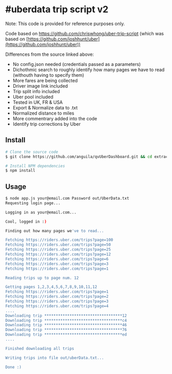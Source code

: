 # #uberdata trip script v2

Note: This code is provided for reference purposes only.  

Code based on https://github.com/chriswhong/uber-trip-script (which was based on [https://github.com/joshhunt/uber](https://github.com/joshhunt/uber))

Differences from the source linked above:
- No config.json needed (credentials passed as a parameters)
- Dichothmic search to roughly identify how many pages we have to read (withouth having to specify them)
- More fares are being collected
- Driver image link included
- Trip split info included
- Uber pool included
- Tested in UK, FR & USA
- Export & Normalize data to .txt
- Normalized distance to miles
- More commentrary added into the code 
- Identify trip corrections by Uber



## Install
```sh
# Clone the source code
$ git clone https://github.com/anguila/qvUberDashboard.git && cd extractor

# Install NPM dependencies
$ npm install
```


## Usage
```sh
$ node app.js your@email.com Password out/UberData.txt
Requesting login page...

Logging in as your@email.com...

Cool, logged in :)

Finding out how many pages we've to read...

Fetching https://riders.uber.com/trips?page=100
Fetching https://riders.uber.com/trips?page=50
Fetching https://riders.uber.com/trips?page=25
Fetching https://riders.uber.com/trips?page=12
Fetching https://riders.uber.com/trips?page=6
Fetching https://riders.uber.com/trips?page=3
Fetching https://riders.uber.com/trips?page=1

Reading trips up to page num. 12

Getting pages 1,2,3,4,5,6,7,8,9,10,11,12
Fetching https://riders.uber.com/trips?page=1
Fetching https://riders.uber.com/trips?page=2
Fetching https://riders.uber.com/trips?page=3
Fetching https://riders.uber.com/trips?page=4
....
Downloading trip **********************************12
Downloading trip **********************************c4
Downloading trip **********************************46
Downloading trip **********************************76
Downloading trip **********************************ed
....

Finished downloading all trips

Writing trips into file out/uberData.txt...

Done :)

```

